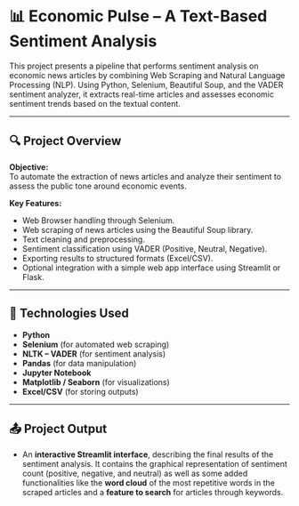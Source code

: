 # 📊 Economic Pulse – A Text-Based Sentiment Analysis

This project presents a pipeline that performs sentiment analysis on economic news articles by combining Web Scraping and Natural Language Processing (NLP). Using Python, Selenium, Beautiful Soup, and the VADER sentiment analyzer, it extracts real-time articles and assesses economic sentiment trends based on the textual content.

---

## 🔍 Project Overview

**Objective:**  
To automate the extraction of news articles and analyze their sentiment to assess the public tone around economic events.

**Key Features:**
- Web Browser handling through Selenium.
- Web scraping of news articles using the Beautiful Soup library.
- Text cleaning and preprocessing.
- Sentiment classification using VADER (Positive, Neutral, Negative).
- Exporting results to structured formats (Excel/CSV).
- Optional integration with a simple web app interface using Streamlit or Flask.

---

## 🧰 Technologies Used

- **Python**
- **Selenium** (for automated web scraping)
- **NLTK – VADER** (for sentiment analysis)
- **Pandas** (for data manipulation)
- **Jupyter Notebook**
- **Matplotlib / Seaborn** (for visualizations)
- **Excel/CSV** (for storing outputs)

---

## 📤 Project Output

- An **interactive Streamlit interface**, describing the final results of the sentiment analysis. It contains the graphical representation of sentiment count (positive, negative, and neutral) as well as some added functionalities like the **word cloud** of the most repetitive words in the scraped articles and a **feature to search** for articles through keywords. 
